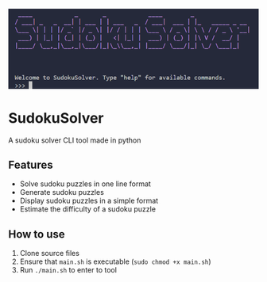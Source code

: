 ![SudokuSolver](https://github.com/mrbrist/sudoku-solver/blob/main/.github/header.png?raw=true)

# SudokuSolver

A sudoku solver CLI tool made in python

## Features

- Solve sudoku puzzles in one line format
- Generate sudoku puzzles
- Display sudoku puzzles in a simple format
- Estimate the difficulty of a sudoku puzzle

## How to use

1. Clone source files
2. Ensure that `main.sh` is executable (`sudo chmod +x main.sh`)
3. Run `./main.sh` to enter to tool
